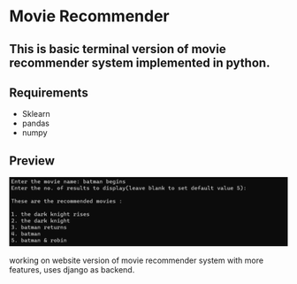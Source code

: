 # Movie Recommender

## This is basic terminal version of movie recommender system implemented in python.

## Requirements
- Sklearn
- pandas
- numpy

## Preview

![preview snapshot](https://github.com/Mario-Vishal/Movie_Recommender/blob/main/recommender_ss.PNG?raw=true)


working on website version of movie recommender system with more features, uses django as backend.
